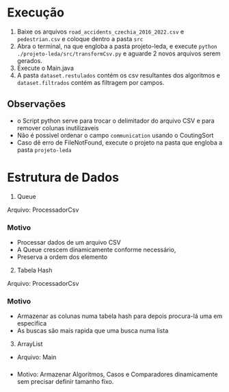 

# Execução

1. Baixe os arquivos `road_accidents_czechia_2016_2022.csv` e `pedestrian.csv` e coloque dentro a pasta `src`
2. Abra o terminal, na que engloba a pasta projeto-leda, e execute `python ./projeto-leda/src/transformCsv.py` e aguarde 2 novos arquivos serem gerados.
3. Execute o Main.java
4. A pasta `dataset.restulados` contém os csv resultantes dos algoritmos e `dataset.filtrados` contém as filtragem por campos.

## Observações

- o Script python serve para trocar o delimitador do arquivo CSV e para remover colunas inutilizaveis
- Não é possivel ordenar o campo `communication` usando o CoutingSort
- Caso dê erro de FileNotFound, execute o projeto na pasta que engloba a pasta `projeto-leda`
# Estrutura de Dados

1. Queue

Arquivo: ProcessadorCsv

### Motivo
- Processar dados de um arquivo CSV
- A Queue crescem dinamicamente conforme necessário,
- Preserva a ordem dos elemento

2. Tabela Hash

Arquivo: ProcessadorCsv

### Motivo

- Armazenar as colunas numa tabela hash para depois procura-lá uma em especifica
- As buscas são mais rapida que uma busca numa lista

3. ArrayList

- Arquivo: Main

###
- Motivo: Armazenar Algoritmos, Casos e Comparadores dinamicamente sem precisar definir tamanho fixo.

